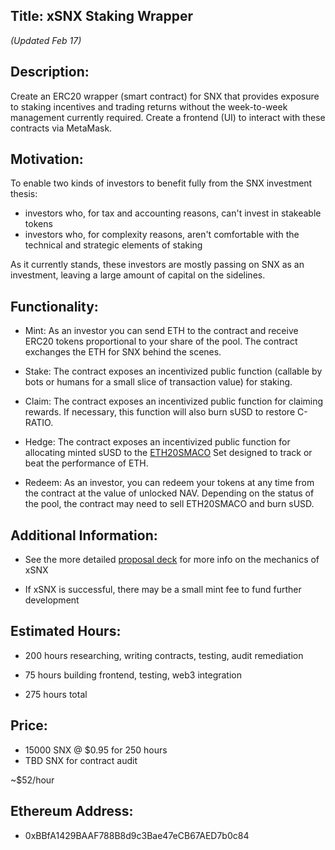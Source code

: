 ## Title: xSNX Staking Wrapper
*(Updated Feb 17)*

## Description:

Create an ERC20 wrapper (smart contract) for SNX that provides exposure to staking incentives and trading returns without the week-to-week management currently required. Create a frontend (UI) to interact with these contracts via MetaMask.

## Motivation:

To enable two kinds of investors to benefit fully from the SNX investment thesis:

- investors who, for tax and accounting reasons, can't invest in stakeable tokens
- investors who, for complexity reasons, aren't comfortable with the technical and strategic elements of staking

As it currently stands, these investors are mostly passing on SNX as an investment, leaving a large amount of capital on the sidelines.

## Functionality:

- Mint: As an investor you can send ETH to the contract and receive ERC20 tokens proportional to your share of the pool. The contract exchanges the ETH for SNX behind the scenes.

- Stake: The contract exposes an incentivized public function (callable by bots or humans for a small slice of transaction value) for staking.

- Claim: The contract exposes an incentivized public function for claiming rewards. If necessary, this function will also burn sUSD to restore C-RATIO.

- Hedge: The contract exposes an incentivized public function for allocating minted sUSD to the [ETH20SMACO](https://www.tokensets.com/set/eth20smaco) Set designed to track or beat the performance of ETH.

- Redeem: As an investor, you can redeem your tokens at any time from the contract at the value of unlocked NAV. Depending on the status of the pool, the contract may need to sell ETH20SMACO and burn sUSD.

## Additional Information:

- See the more detailed [proposal deck](https://docs.google.com/presentation/d/1YJQoUAJpFiM67m1cdUlTl7UAyIzxNKZKDZfJFJWGobY/edit?usp=sharing) for more info on the mechanics of xSNX

- If xSNX is successful, there may be a small mint fee to fund further development

## Estimated Hours:

- 200 hours researching, writing contracts, testing, audit remediation
- 75 hours building frontend, testing, web3 integration

- 275 hours total

## Price:

- 15000 SNX @ $0.95 for 250 hours
- TBD SNX for contract audit

~$52/hour

## Ethereum Address:

- 0xBBfA1429BAAF788B8d9c3Bae47eCB67AED7b0c84
